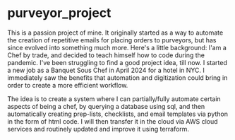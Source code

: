 # purveyor_project
This is a passion project of mine. It originally started as a way to automate the creation of repetitive emails for placing orders to purveyors, but has since evolved into something much more. Here's a little background: I'am a Chef by trade, and decided to teach himself how to code during the pandemic. I've been struggling to find a good project idea, till now. I started a new job as a Banquet Sous Chef in April 2024 for a hotel in NYC. I immediately saw the benefits that automation and digitization could bring in order to create a more efficient workflow.

The idea is to create a system where I can partially/fully automate certain aspects of being a chef, by querying a database using sql, and then automatically creating prep-lists, checklists, and email templates via python in the form of html code. I will then transfer it in the cloud via AWS cloud services and routinely updated and improve it using terraform.
